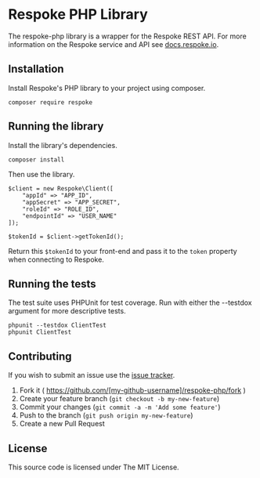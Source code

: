 # Respoke PHP Library

The respoke-php library is a wrapper for the Respoke REST API. For more information on the
Respoke service and API see [docs.respoke.io](http://docs.respoke.io).

## Installation

Install Respoke's PHP library to your project using composer.

    composer require respoke
    
## Running the library

Install the library's dependencies.

    composer install
    
Then use the library.
   
    $client = new Respoke\Client([
        "appId" => "APP_ID",
        "appSecret" => "APP_SECRET",
        "roleId" => "ROLE_ID",
        "endpointId" => "USER_NAME"
    ]);
    
    $tokenId = $client->getTokenId();
    
Return this `$tokenId` to your front-end and pass it to the `token` property when connecting to Respoke.

## Running the tests

The test suite uses PHPUnit for test coverage. Run with either the --testdox argument for more descriptive tests.

    phpunit --testdox ClientTest
    phpunit ClientTest

## Contributing

If you wish to submit an issue use the [issue tracker].

[issue tracker]: https://github.com/tiandavis/respoke-php/issues

1. Fork it ( https://github.com/[my-github-username]/respoke-php/fork )
2. Create your feature branch (`git checkout -b my-new-feature`)
3. Commit your changes (`git commit -a -m 'Add some feature'`)
4. Push to the branch (`git push origin my-new-feature`)
5. Create a new Pull Request

## License

This source code is licensed under The MIT License.